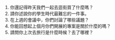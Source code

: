 1. 你還記得昨天我們一起去逛街買了什麼嗎？
2. 請你述說你的學生時代最難忘的一件事。
3. 在上週的會議中，你們討論了哪些議題？
4. 你能回想起上個月你們開展的專案是關於什麼的嗎？
5. 請問你上次去旅行是什麼時候？去了哪裡？
